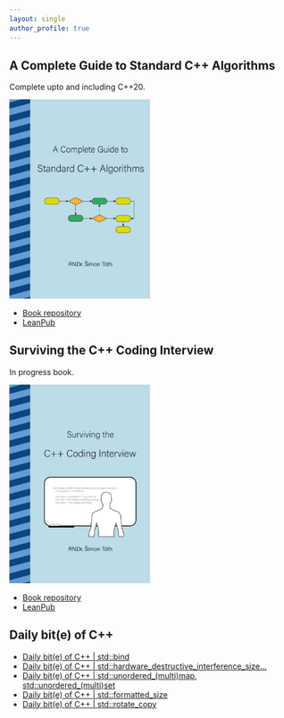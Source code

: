 ```yaml
---
layout: single
author_profile: true
---
```


## A Complete Guide to Standard C++ Algorithms

Complete upto and including C++20.

[<img src="assets/images/book_algorithms_cover.png" width="50%">](https://leanpub.com/cpp-algorithms-guide)

- [Book repository](https://github.com/HappyCerberus/book-cpp-algorithms)
- [LeanPub](https://leanpub.com/cpp-algorithms-guide)

## Surviving the C++ Coding Interview

In progress book.

[<img src="assets/images/book_coding_interview_cover.png" width="50%">](https://leanpub.com/cpp-coding-interview)

- [Book repository](https://leanpub.com/cpp-coding-interview)
- [LeanPub](https://leanpub.com/cpp-coding-interview)

## Daily bit(e) of C++

<ul>
<!-- SUBSTACK:START --><li><a href="https://medium.com/@simontoth/daily-bit-e-of-c-std-bind-3a1327af7b52?source=rss-1e1de1006a93------2">Daily bit&lpar;e&rpar; of C++ | std::bind</a></li><li><a href="https://medium.com/@simontoth/daily-bit-e-of-c-std-hardware-destructive-interference-size-1afa84df5efc?source=rss-1e1de1006a93------2">Daily bit&lpar;e&rpar; of C++ | std::hardware_destructive_interference_size…</a></li><li><a href="https://medium.com/@simontoth/daily-bit-e-of-c-std-unordered-multi-map-std-unordered-multi-set-1d3b106ccfd7?source=rss-1e1de1006a93------2">Daily bit&lpar;e&rpar; of C++ | std::unordered_&lpar;multi&rpar;map, std::unordered_&lpar;multi&rpar;set</a></li><li><a href="https://medium.com/@simontoth/daily-bit-e-of-c-std-formatted-size-3bb0d72a9593?source=rss-1e1de1006a93------2">Daily bit&lpar;e&rpar; of C++ | std::formatted_size</a></li><li><a href="https://medium.com/@simontoth/daily-bit-e-of-c-std-rotate-copy-8fcfb87ed039?source=rss-1e1de1006a93------2">Daily bit&lpar;e&rpar; of C++ | std::rotate_copy</a></li><!-- SUBSTACK:END -->
</ul>